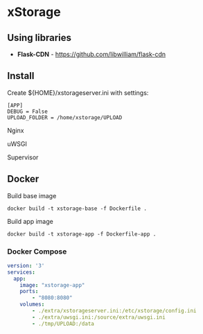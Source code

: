 # xStorage

## Using libraries

- **Flask-CDN** - https://github.com/libwilliam/flask-cdn

## Install

Create ${HOME}/xstorageserver.ini with settings:

```
[APP]
DEBUG = False
UPLOAD_FOLDER = /home/xstorage/UPLOAD
```

Nginx


uWSGI


Supervisor


## Docker

Build base image

    docker build -t xstorage-base -f Dockerfile .

Build app image

    docker build -t xstorage-app -f Dockerfile-app .

### Docker Compose

```yml
version: '3'
services:
  app:
    image: "xstorage-app"
    ports:
        - "8080:8080"
    volumes:
        - ./extra/xstorageserver.ini:/etc/xstorage/config.ini
        - ./extra/uwsgi.ini:/source/extra/uwsgi.ini
        - ./tmp/UPLOAD:/data
```